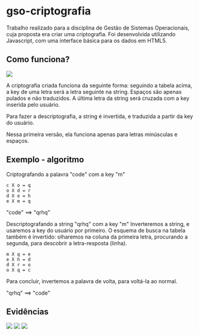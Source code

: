 # gso-criptografia

Trabalho realizado para a disciplina de Gestão de Sistemas Operacionais, cuja proposta era criar uma criptografia. Foi desenvolvida utilizando Javascript, com uma interface básica para os dados em HTML5.

## Como funciona?

![](https://upload.wikimedia.org/wikipedia/commons/9/9a/Vigen%C3%A8re_square_shading.svg)

A criptografia criada funciona da seguinte forma: seguindo a tabela acima, a key de uma letra será a letra seguinte na string. Espaços são apenas pulados e não traduzidos. A última letra da string será cruzada com a key inserida pelo usuário.

Para fazer a descriptografia, a string é invertida, e traduzida a partir da key do usuário.

Nessa primeira versão, ela funciona apenas para letras minúsculas e espaços.

## Exemplo - algoritmo

Criptografando a palavra "code" com a key "m"
```
c X o = q
o X d = r
d X e = h
e X m = q
```
"code" ==> "qrhq"

Descriptografando a string "qrhq" com a key "m"
Inverteremos a string, e usaremos a key do usuário por primeiro.
O esquema de busca na tabela também é invertido: olharemos na coluna da primeira letra, procurando a segunda, para descobrir a letra-resposta (linha).
```
m X q = e
e X h = d
d X r = o
o X q = c
```
Para concluir, invertemos a palavra de volta, para voltá-la ao normal.

"qrhq" ==> "code"

## Evidências

![](https://i.imgur.com/gVuxBQv.png)
![](https://i.imgur.com/Ioz4pNx.png)
![](https://i.imgur.com/5pN1b2U.png)
